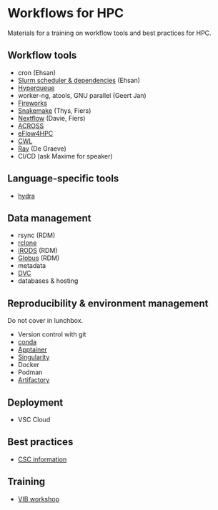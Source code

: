 # Workflows for HPC

Materials for a training on workflow tools and best practices for HPC.


## Workflow tools

* cron (Ehsan)
* [Slurm scheduler & dependencies](https://slurm.schedmd.com/) (Ehsan)
* [Hyperqueue](https://github.com/It4innovations/hyperqueue)
* worker-ng, atools, GNU parallel (Geert Jan)
* [Fireworks](https://materialsproject.github.io/fireworks/)
* [Snakemake](https://snakemake.readthedocs.io/en/stable/) (Thys, Fiers)
* [Nextflow](https://www.nextflow.io/) (Davie, Fiers)
* [ACROSS](https://www.acrossproject.eu/across-platform/)
* [eFlow4HPC](https://eflows4hpc.eu/)
* [CWL](https://www.commonwl.org/)
* [Ray](https://docs.ray.io/en/latest/index.html) (De Graeve)
* CI/CD (ask Maxime for speaker)


## Language-specific tools

* [hydra](https://hydra.cc/)


## Data management

* rsync (RDM)
* [rclone](https://rclone.org/)
* [iRODS](https://irods.org/) (RDM)
* [Globus](https://www.globus.org/) (RDM)
* metadata
* [DVC](https://dvc.org/)
* databases & hosting


## Reproducibility & environment management

Do not cover in lunchbox.

* Version control with git
* [conda](https://docs.conda.io/en/latest/)
* [Apptainer](https://apptainer.org/)
* [Singularity](https://sylabs.io/)
* Docker
* Podman
* [Artifactory](https://www.jfrog.com/confluence/display/JFROG/Artifactory+Documentation)


## Deployment

* VSC Cloud


## Best practices

* [CSC information](https://docs.csc.fi/computing/running/throughput/)


## Training

* [VIB workshop](https://vibbits-nextflow-workshop.readthedocs.io/en/latest/index.html)

